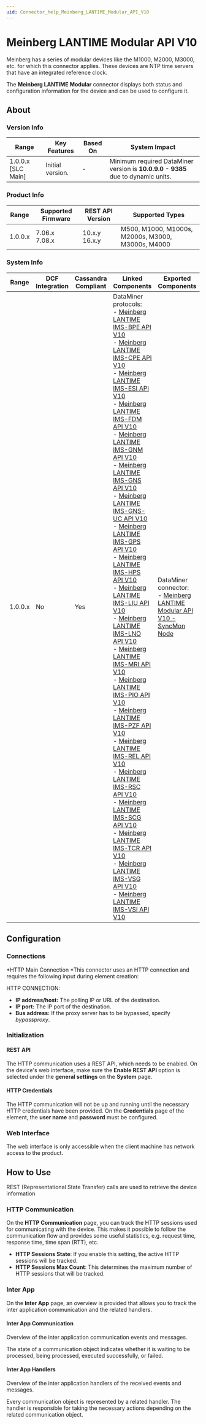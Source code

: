 ```yaml
---
uid: Connector_help_Meinberg_LANTIME_Modular_API_V10
---
```


# Meinberg LANTIME Modular API V10

Meinberg has a series of modular devices like the M1000, M2000, M3000, etc. for which this connector applies. These devices are NTP time servers that have an integrated reference clock.

The **Meinberg LANTIME Modular** connector displays both status and configuration information for the device and can be used to configure it.

## About

### Version Info

| **Range**            | **Key Features** | **Based On** | **System Impact**                                                               |
|----------------------|------------------|--------------|---------------------------------------------------------------------------------|
| 1.0.0.x \[SLC Main\] | Initial version. | \-           | Minimum required DataMiner version is **10.0.9.0 - 9385** due to dynamic units. |

### Product Info

| Range     | Supported Firmware     | **REST API Version** | **Supported Types**                               |
|-----------|------------------------|----------------------|---------------------------------------------------|
| 1.0.0.x   | 7.06.x<br>7.08.x       | 10.x.y<br>16.x.y     | M500, M1000, M1000s, M2000s, M3000, M3000s, M4000 |

### System Info

| **Range** | **DCF Integration** | **Cassandra Compliant** | **Linked Components**                                                                                                                                                                                                                                                                                                                                                                                                                                                                                                                                                                                                                                                                                                                                                                                                                                                                                                                                                                                                                                                                                                                                                                                                                                                                                                                                                                                                                                                                                                                                                                                                                                                                                                                                                                                                                                                                                                                                                                                                                          | **Exported Components**                                                                                                                                   |
|-----------|---------------------|-------------------------|------------------------------------------------------------------------------------------------------------------------------------------------------------------------------------------------------------------------------------------------------------------------------------------------------------------------------------------------------------------------------------------------------------------------------------------------------------------------------------------------------------------------------------------------------------------------------------------------------------------------------------------------------------------------------------------------------------------------------------------------------------------------------------------------------------------------------------------------------------------------------------------------------------------------------------------------------------------------------------------------------------------------------------------------------------------------------------------------------------------------------------------------------------------------------------------------------------------------------------------------------------------------------------------------------------------------------------------------------------------------------------------------------------------------------------------------------------------------------------------------------------------------------------------------------------------------------------------------------------------------------------------------------------------------------------------------------------------------------------------------------------------------------------------------------------------------------------------------------------------------------------------------------------------------------------------------------------------------------------------------------------------------------------------------|-----------------------------------------------------------------------------------------------------------------------------------------------------------|
| 1.0.0.x   | No                  | Yes                     | DataMiner protocols:<br>- [Meinberg LANTIME IMS-BPE API V10](xref:Connector_help_Meinberg_LANTIME_IMS-BPE_API_V10)<br>- [Meinberg LANTIME IMS-CPE API V10](xref:Connector_help_Meinberg_LANTIME_IMS-CPE_API_V10)<br>- [Meinberg LANTIME IMS-ESI API V10](xref:Connector_help_Meinberg_LANTIME_IMS-ESI_API_V10)<br>- [Meinberg LANTIME IMS-FDM API V10](xref:Connector_help_Meinberg_LANTIME_IMS-FDM_API_V10)<br>- [Meinberg LANTIME IMS-GNM API V10](xref:Connector_help_Meinberg_LANTIME_IMS-GNM_API_V10)<br>- [Meinberg LANTIME IMS-GNS API V10](xref:Connector_help_Meinberg_LANTIME_IMS-GNS_API_V10)<br>- [Meinberg LANTIME IMS-GNS-UC API V10](xref:Connector_help_Meinberg_LANTIME_IMS-GNS-UC_API_V10)<br>- [Meinberg LANTIME IMS-GPS API V10](xref:Connector_help_Meinberg_LANTIME_IMS-GPS_API_V10)<br>- [Meinberg LANTIME IMS-HPS API V10](xref:Connector_help_Meinberg_LANTIME_IMS-HPS_API_V10)<br>- [Meinberg LANTIME IMS-LIU API V10](xref:Connector_help_Meinberg_LANTIME_IMS-LIU_API_V10)<br>- [Meinberg LANTIME IMS-LNO API V10](xref:Connector_help_Meinberg_LANTIME_IMS-LNO_API_V10)<br>- [Meinberg LANTIME IMS-MRI API V10](xref:Connector_help_Meinberg_LANTIME_IMS-MRI_API_V10)<br>- [Meinberg LANTIME IMS-PIO API V10](xref:Connector_help_Meinberg_LANTIME_IMS-PIO_API_V10)<br>- [Meinberg LANTIME IMS-PZF API V10](xref:Connector_help_Meinberg_LANTIME_IMS-PZF_API_V10)<br>- [Meinberg LANTIME IMS-REL API V10](xref:Connector_help_Meinberg_LANTIME_IMS-REL_API_V10)<br>- [Meinberg LANTIME IMS-RSC API V10](xref:Connector_help_Meinberg_LANTIME_IMS-RSC_API_V10)<br>- [Meinberg LANTIME IMS-SCG API V10](xref:Connector_help_Meinberg_LANTIME_IMS-SCG_API_V10)<br>- [Meinberg LANTIME IMS-TCR API V10](xref:Connector_help_Meinberg_LANTIME_IMS-TCR_API_V10)<br>- [Meinberg LANTIME IMS-VSG API V10](xref:Connector_help_Meinberg_LANTIME_IMS-VSG_API_V10)<br>- [Meinberg LANTIME IMS-VSI API V10](xref:Connector_help_Meinberg_LANTIME_IMS-VSI_API_V10) | DataMiner connector:<br>- [Meinberg LANTIME Modular API V10 - SyncMon Node](xref:Connector_help_Meinberg_LANTIME_Modular_API_V10_-_SyncMon_Node) |

## Configuration

### Connections

*HTTP Main Connection
*This connector uses an HTTP connection and requires the following input during element creation:

HTTP CONNECTION:

- **IP address/host:** The polling IP or URL of the destination.
- **IP port:** The IP port of the destination.
- **Bus address:** If the proxy server has to be bypassed, specify *bypassproxy*.

### Initialization

#### REST API

The HTTP communication uses a REST API, which needs to be enabled.
On the device's web interface, make sure the **Enable REST API** option is selected under the **general settings** on the **System** page.

#### HTTP Credentials

The HTTP communication will not be up and running until the necessary HTTP credentials have been provided.
On the **Credentials** page of the element, the **user name** and **password** must be configured.

### Web Interface

The web interface is only accessible when the client machine has network access to the product.

## How to Use

REST (Representational State Transfer) calls are used to retrieve the device information

### HTTP Communication

On the **HTTP Communication** page, you can track the HTTP sessions used for communicating with the device.
This makes it possible to follow the communication flow and provides some useful statistics, e.g. request time, response time, time span (RTT), etc.

- **HTTP Sessions State**: If you enable this setting, the active HTTP sessions will be tracked.
- **HTTP Sessions Max Count**: This determines the maximum number of HTTP sessions that will be tracked.

### Inter App

On the **Inter App** page, an overview is provided that allows you to track the inter application communication and the related handlers.

#### Inter App Communication

Overview of the inter application communication events and messages.

The state of a communication object indicates whether it is waiting to be processed, being processed, executed successfully, or failed.

#### Inter App Handlers

Overview of the inter application handlers of the received events and messages.

Every communication object is represented by a related handler. The handler is responsible for taking the necessary actions depending on the related communication object.
